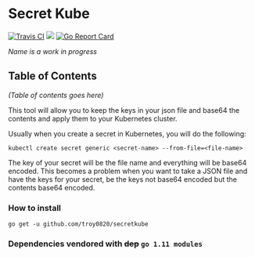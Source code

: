 # Secret Kube
[![Travis CI](https://img.shields.io/travis/troy0820/secretkube.svg?style=flat-square)](https://travis-ci.org/troy0820/secretkube)
![](https://img.shields.io/github/issues/troy0820/secretkube.svg?style=flat-square)
[![Go Report Card](https://goreportcard.com/badge/github.com/troy0820/secretkube?style=flat-square)](https://goreportcard.com/report/github.com/troy0820/secretkube)

_Name is a work in progress_
## Table of Contents

_(Table of contents goes here)_


This tool will allow you to keep the keys in your json file and base64 the contents and apply them to your Kubernetes cluster.

Usually when you create a secret in Kubernetes, you will do the following:

`kubectl create secret generic <secret-name> --from-file=<file-name>`

The key of your secret will be the file name and everything will be base64 encoded.  This becomes a problem when you want to take a JSON file and have the keys for your secret, be the keys not base64 encoded but the contents base64 encoded.

### How to install

`go get -u github.com/troy0820/secretkube`

### Dependencies vendored with ~~dep~~ `go 1.11 modules`

